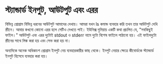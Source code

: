 # স্ট্যান্ডার্ড ইনপুট, আউটপুট এবং এরর

বিভিন্ন প্রোগ্রাম বিভিন্ন ধরনের আউটপুট আমাদের দেখায়। আমরা যখন ls কমান্ড ব্যবহার করি তখন তার আউটপুট দেখি স্ক্রীনে। আবার কখনো কোনো এরর হলে সেটিও দেখতে পাই। ইউনিক্স দুনিয়ায় একটি কথা প্রচলিত যে, "সবকিছুই ফাইল।" আউটপুট এবং এরর দুটোই stdout ও stderr নামে দুটো বিশেষ ফাইলে পাঠানো হয়। এই ফাইলদুটো স্ক্রীনের সাথে লিঙ্ক করা হয় এবং সেভ করা হয় না।

অন্যদিকে অনেক অধিকাংশ প্রোগ্রাম ইনপুট নেয় ব্যবহারকারীর কাছ থেকে। ইনপুট নেয়ার ক্ষেত্রে কীবোর্ডকে স্ট্যান্ডার্ড ইনপুট হিসেবে ব্যবহার করা হয়।

